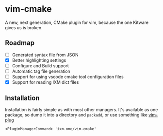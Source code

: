 # vim-cmake

A new, next generation, CMake plugin for vim, because the one Kitware gives us
is broken.

## Roadmap

 * [ ] Generated syntax file from JSON
 * [x] Better highlighting settings
 * [ ] Configure and Build support
 * [ ] Automatic tag file generation
 * [ ] Support for using vscode cmake tool configuration files
 * [x] Support for reading IXM dict files

## Installation

Installation is fairly simple as with most other managers. It's available as
one package, so dump it into a directory and `packadd`, or use something like
[vim-plug][1]

```
<PluginManagerCommand> 'ixm-one/vim-cmake'
```

[1]: https://github.com/junegunn/vim-plug 
